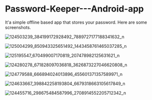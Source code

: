 # Password-Keeper---Android-app

It'a simple offline based app that stores your password. 
Here are some screenshots.


![124503239_384199172928492_7889727177188341632_n](https://user-images.githubusercontent.com/46154706/98950206-ea014680-2522-11eb-91e0-ab01034244ff.jpg)

![125004299_850943325651492_1443458761465037285_n](https://user-images.githubusercontent.com/46154706/98950230-f1285480-2522-11eb-8766-3afdddad57dc.jpg)

![125195547_670499007170819_207478982125631621_n](https://user-images.githubusercontent.com/46154706/98950232-f1c0eb00-2522-11eb-9343-ea2c0548d2d1.jpg)

![124280278_671828097036818_3626873227046620808_n](https://user-images.githubusercontent.com/46154706/98950234-f2598180-2522-11eb-8e37-6ae40be68a3a.jpg)

![124779588_666894024013896_455601371357589971_n](https://user-images.githubusercontent.com/46154706/98950235-f2598180-2522-11eb-843a-72b974b83131.jpg)

![124633667_398842258193804_6679318663105617849_n](https://user-images.githubusercontent.com/46154706/98950236-f2f21800-2522-11eb-8936-f3ac8b743ffd.jpg)

![124455716_298675484587996_2708914552205712342_n](https://user-images.githubusercontent.com/46154706/98950238-f38aae80-2522-11eb-8147-09b0871a6758.jpg)

